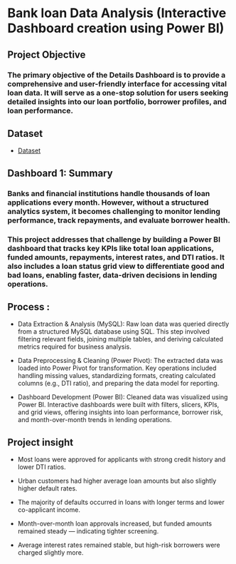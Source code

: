 # Bank loan Data Analysis (Interactive Dashboard creation using Power BI)
## Project Objective
### The primary objective of the Details Dashboard is to provide a comprehensive and user-friendly interface for accessing vital loan data. It will serve as a one-stop solution for users seeking detailed insights into our loan portfolio, borrower profiles, and loan performance.

## Dataset 
- <a href="https://github.com/Richa-goyal06/Bank-loan-Analysis/blob/main/financial_loan.csv">Dataset</a>

## Dashboard 1: Summary
### Banks and financial institutions handle thousands of loan applications every month. However, without a structured analytics system, it becomes challenging to monitor lending performance, track repayments, and evaluate borrower health.
### This project addresses that challenge by building a Power BI dashboard that tracks key KPIs like total loan applications, funded amounts, repayments, interest rates, and DTI ratios. It also includes a loan status grid view to differentiate good and bad loans, enabling faster, data-driven decisions in lending operations.

## Process :
- Data Extraction & Analysis (MySQL):
Raw loan data was queried directly from a structured MySQL database using SQL. This step involved filtering relevant fields, joining multiple tables, and deriving calculated metrics required for business analysis.

- Data Preprocessing & Cleaning (Power Pivot):
The extracted data was loaded into Power Pivot for transformation. Key operations included handling missing values, standardizing formats, creating calculated columns (e.g., DTI ratio), and preparing the data model for reporting.

- Dashboard Development (Power BI):
Cleaned data was visualized using Power BI. Interactive dashboards were built with filters, slicers, KPIs, and grid views, offering insights into loan performance, borrower risk, and month-over-month trends in lending operations.

## Project insight
- Most loans were approved for applicants with strong credit history and lower DTI ratios.

- Urban customers had higher average loan amounts but also slightly higher default rates.

- The majority of defaults occurred in loans with longer terms and lower co-applicant income.

- Month-over-month loan approvals increased, but funded amounts remained steady — indicating tighter screening.

- Average interest rates remained stable, but high-risk borrowers were charged slightly more.


